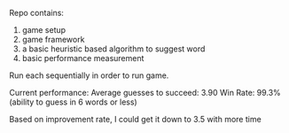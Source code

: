 Repo contains:

1. game setup
2. game framework
3. a basic heuristic based algorithm to suggest word
4. basic performance measurement

Run each sequentially in order to run game.

Current performance: 
Average guesses to succeed: 3.90
Win Rate: 99.3% (ability to guess in 6 words or less)

Based on improvement rate, I could get it down to 3.5 with more time
